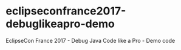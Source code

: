 # eclipseconfrance2017-debuglikeapro-demo
EclipseCon France 2017 - Debug Java Code like a Pro - Demo code
